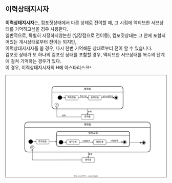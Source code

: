 ## 이력상태지시자
 **이력상태지시자**는, 컴포짓상태에서 다른 상태로 전이할 때, 그 시점에 액티브한 서브상태를 기억하고싶을 경우 사용한다.<br>
 일반적으로, 특별히 지정하지않는한 (입장점으로 전이등), 컴포짓상태는 그 안에 포함되어있는 개시상태로부터 전이는 되지만, <br>
 이력상태지시자를 쓸 경우, 다시 한번 기억해둔 상태로부터 전이 할 수 있습니다.<br>
  컴포짓 상태가 또 하나의 컴포짓 상태를 포함할 경우, 액티브한 서브상태를 복수의 단계에 걸쳐 기억하는 경우가 있다. <br>
 이 경우, 이력상태지시자의 H에 아스타리스크` * `
 
 
 
  <img align="center" src="../images/State_Machine_Diagram/이력상태지시자.drawio.svg">
